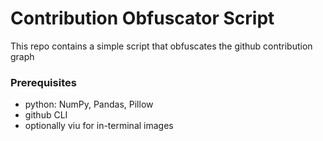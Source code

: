 # Contribution Obfuscator Script
This repo contains a simple script that obfuscates the github contribution graph


### Prerequisites
- python: NumPy, Pandas, Pillow
- github CLI
- optionally viu for in-terminal images


